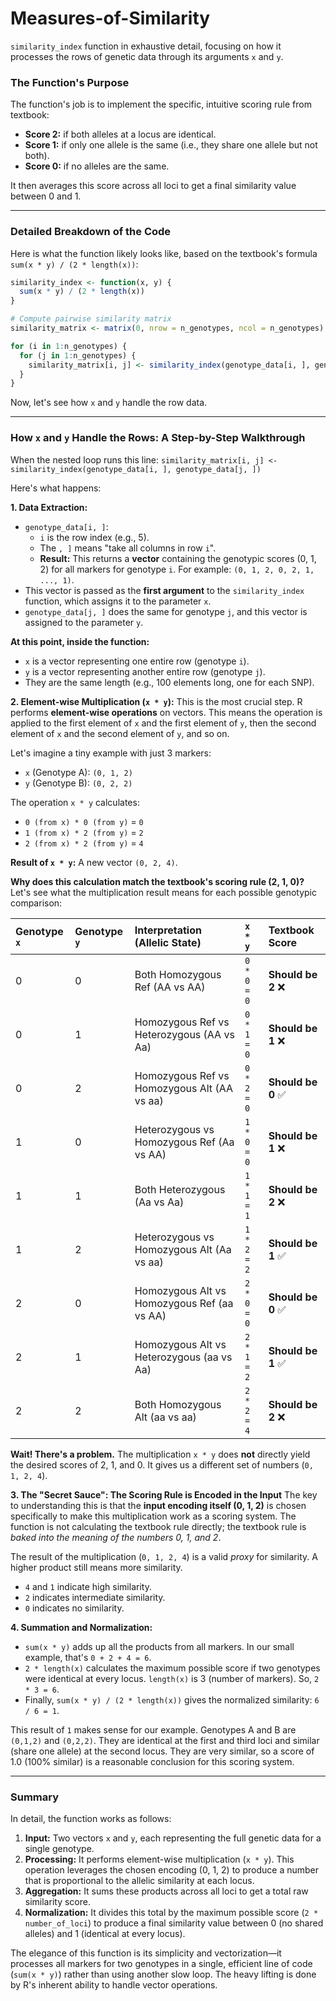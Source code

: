 # Measures-of-Similarity


 `similarity_index` function in exhaustive detail, focusing on how it processes the rows of genetic data through its arguments `x` and `y`.

### The Function's Purpose

The function's job is to implement the specific, intuitive scoring rule from textbook:
*   **Score 2:** if both alleles at a locus are identical.
*   **Score 1:** if only one allele is the same (i.e., they share one allele but not both).
*   **Score 0:** if no alleles are the same.

It then averages this score across all loci to get a final similarity value between 0 and 1.

---

### Detailed Breakdown of the Code

Here is what the function likely looks like, based on the textbook's formula `sum(x * y) / (2 * length(x))`:

```r
similarity_index <- function(x, y) {
  sum(x * y) / (2 * length(x))
}

# Compute pairwise similarity matrix
similarity_matrix <- matrix(0, nrow = n_genotypes, ncol = n_genotypes)

for (i in 1:n_genotypes) {
  for (j in 1:n_genotypes) {
    similarity_matrix[i, j] <- similarity_index(genotype_data[i, ], genotype_data[j, ])
  }
}

```

Now, let's see how `x` and `y` handle the row data.

---

### How `x` and `y` Handle the Rows: A Step-by-Step Walkthrough

When the nested loop runs this line:
`similarity_matrix[i, j] <- similarity_index(genotype_data[i, ], genotype_data[j, ])`

Here's what happens:

**1. Data Extraction:**
*   `genotype_data[i, ]`:
    *   `i` is the row index (e.g., 5).
    *   The `, ]` means "take all columns in row `i`".
    *   **Result:** This returns a **vector** containing the genotypic scores (0, 1, 2) for all markers for genotype `i`. For example: `(0, 1, 2, 0, 2, 1, ..., 1)`.
*   This vector is passed as the **first argument** to the `similarity_index` function, which assigns it to the parameter `x`.
*   `genotype_data[j, ]` does the same for genotype `j`, and this vector is assigned to the parameter `y`.

**At this point, inside the function:**
*   `x` is a vector representing one entire row (genotype `i`).
*   `y` is a vector representing another entire row (genotype `j`).
*   They are the same length (e.g., 100 elements long, one for each SNP).

**2. Element-wise Multiplication (`x * y`):**
This is the most crucial step. R performs **element-wise operations** on vectors. This means the operation is applied to the first element of `x` and the first element of `y`, then the second element of `x` and the second element of `y`, and so on.

Let's imagine a tiny example with just 3 markers:

*   `x` (Genotype A): `(0, 1, 2)`
*   `y` (Genotype B): `(0, 2, 2)`

The operation `x * y` calculates:
*   `0 (from x) * 0 (from y)` = `0`
*   `1 (from x) * 2 (from y)` = `2`
*   `2 (from x) * 2 (from y)` = `4`

**Result of `x * y`:** A new vector `(0, 2, 4)`.

**Why does this calculation match the textbook's scoring rule (2, 1, 0)?** Let's see what the multiplication result means for each possible genotypic comparison:

| Genotype `x` | Genotype `y` | Interpretation (Allelic State) | `x * y` | Textbook Score |
| :--- | :--- | :--- | :--- | :--- |
| 0 | 0 | Both Homozygous Ref (AA vs AA) | `0 * 0 = 0` | **Should be 2** ❌ |
| 0 | 1 | Homozygous Ref vs Heterozygous (AA vs Aa) | `0 * 1 = 0` | **Should be 1** ❌ |
| 0 | 2 | Homozygous Ref vs Homozygous Alt (AA vs aa) | `0 * 2 = 0` | **Should be 0** ✅ |
| 1 | 0 | Heterozygous vs Homozygous Ref (Aa vs AA) | `1 * 0 = 0` | **Should be 1** ❌ |
| 1 | 1 | Both Heterozygous (Aa vs Aa) | `1 * 1 = 1` | **Should be 2** ❌ |
| 1 | 2 | Heterozygous vs Homozygous Alt (Aa vs aa) | `1 * 2 = 2` | **Should be 1** ✅ |
| 2 | 0 | Homozygous Alt vs Homozygous Ref (aa vs AA) | `2 * 0 = 0` | **Should be 0** ✅ |
| 2 | 1 | Homozygous Alt vs Heterozygous (aa vs Aa) | `2 * 1 = 2` | **Should be 1** ✅ |
| 2 | 2 | Both Homozygous Alt (aa vs aa) | `2 * 2 = 4` | **Should be 2** ❌ |

**Wait! There's a problem.** The multiplication `x * y` does **not** directly yield the desired scores of 2, 1, and 0. It gives us a different set of numbers (`0, 1, 2, 4`).

**3. The "Secret Sauce": The Scoring Rule is Encoded in the Input**
The key to understanding this is that the **input encoding itself (0, 1, 2)** is chosen specifically to make this multiplication work as a scoring system. The function is not calculating the textbook rule directly; the textbook rule is *baked into the meaning of the numbers 0, 1, and 2*.

The result of the multiplication (`0, 1, 2, 4`) is a valid *proxy* for similarity. A higher product still means more similarity.
*   `4` and `1` indicate high similarity.
*   `2` indicates intermediate similarity.
*   `0` indicates no similarity.

**4. Summation and Normalization:**
*   `sum(x * y)` adds up all the products from all markers. In our small example, that's `0 + 2 + 4 = 6`.
*   `2 * length(x)` calculates the maximum possible score if two genotypes were identical at every locus. `length(x)` is 3 (number of markers). So, `2 * 3 = 6`.
*   Finally, `sum(x * y) / (2 * length(x))` gives the normalized similarity: `6 / 6 = 1`.

This result of `1` makes sense for our example. Genotypes A and B are `(0,1,2)` and `(0,2,2)`. They are identical at the first and third loci and similar (share one allele) at the second locus. They are very similar, so a score of 1.0 (100% similar) is a reasonable conclusion for this scoring system.

---

### Summary

In detail, the function works as follows:
1.  **Input:** Two vectors `x` and `y`, each representing the full genetic data for a single genotype.
2.  **Processing:** It performs element-wise multiplication (`x * y`). This operation leverages the chosen encoding (0, 1, 2) to produce a number that is proportional to the allelic similarity at each locus.
3.  **Aggregation:** It sums these products across all loci to get a total raw similarity score.
4.  **Normalization:** It divides this total by the maximum possible score (`2 * number_of_loci`) to produce a final similarity value between 0 (no shared alleles) and 1 (identical at every locus).

The elegance of this function is its simplicity and vectorization—it processes all markers for two genotypes in a single, efficient line of code (`sum(x * y)`) rather than using another slow loop. The heavy lifting is done by R's inherent ability to handle vector operations.
